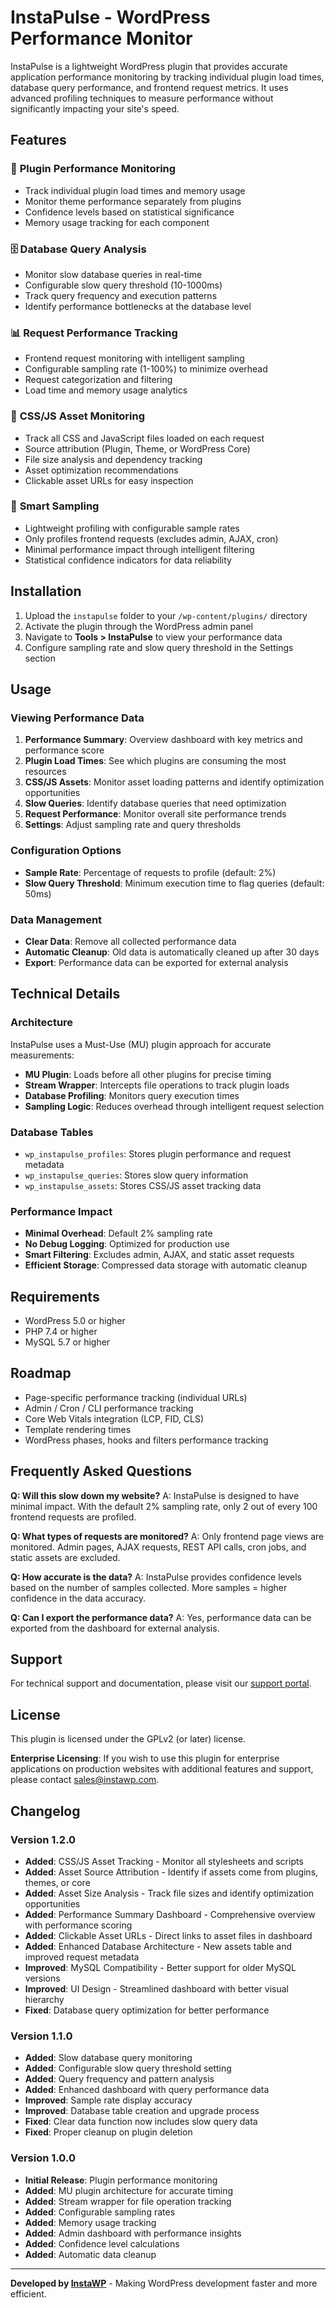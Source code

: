 # InstaPulse - WordPress Performance Monitor

InstaPulse is a lightweight WordPress plugin that provides accurate application performance monitoring by tracking individual plugin load times, database query performance, and frontend request metrics. It uses advanced profiling techniques to measure performance without significantly impacting your site's speed.

## Features

### 🚀 **Plugin Performance Monitoring**
- Track individual plugin load times and memory usage
- Monitor theme performance separately from plugins
- Confidence levels based on statistical significance
- Memory usage tracking for each component

### 🗄️ **Database Query Analysis**
- Monitor slow database queries in real-time
- Configurable slow query threshold (10-1000ms)
- Track query frequency and execution patterns
- Identify performance bottlenecks at the database level

### 📊 **Request Performance Tracking**
- Frontend request monitoring with intelligent sampling
- Configurable sampling rate (1-100%) to minimize overhead
- Request categorization and filtering
- Load time and memory usage analytics

### 🎨 **CSS/JS Asset Monitoring**
- Track all CSS and JavaScript files loaded on each request
- Source attribution (Plugin, Theme, or WordPress Core)
- File size analysis and dependency tracking
- Asset optimization recommendations
- Clickable asset URLs for easy inspection

### 🎯 **Smart Sampling**
- Lightweight profiling with configurable sample rates
- Only profiles frontend requests (excludes admin, AJAX, cron)
- Minimal performance impact through intelligent filtering
- Statistical confidence indicators for data reliability

## Installation

1. Upload the `instapulse` folder to your `/wp-content/plugins/` directory
2. Activate the plugin through the WordPress admin panel
3. Navigate to **Tools > InstaPulse** to view your performance data
4. Configure sampling rate and slow query threshold in the Settings section

## Usage

### Viewing Performance Data

1. **Performance Summary**: Overview dashboard with key metrics and performance score
2. **Plugin Load Times**: See which plugins are consuming the most resources
3. **CSS/JS Assets**: Monitor asset loading patterns and identify optimization opportunities
4. **Slow Queries**: Identify database queries that need optimization
5. **Request Performance**: Monitor overall site performance trends
6. **Settings**: Adjust sampling rate and query thresholds

### Configuration Options

- **Sample Rate**: Percentage of requests to profile (default: 2%)
- **Slow Query Threshold**: Minimum execution time to flag queries (default: 50ms)

### Data Management

- **Clear Data**: Remove all collected performance data
- **Automatic Cleanup**: Old data is automatically cleaned up after 30 days
- **Export**: Performance data can be exported for external analysis

## Technical Details

### Architecture

InstaPulse uses a Must-Use (MU) plugin approach for accurate measurements:

- **MU Plugin**: Loads before all other plugins for precise timing
- **Stream Wrapper**: Intercepts file operations to track plugin loads
- **Database Profiling**: Monitors query execution times
- **Sampling Logic**: Reduces overhead through intelligent request selection

### Database Tables

- `wp_instapulse_profiles`: Stores plugin performance and request metadata
- `wp_instapulse_queries`: Stores slow query information
- `wp_instapulse_assets`: Stores CSS/JS asset tracking data

### Performance Impact

- **Minimal Overhead**: Default 2% sampling rate
- **No Debug Logging**: Optimized for production use
- **Smart Filtering**: Excludes admin, AJAX, and static asset requests
- **Efficient Storage**: Compressed data storage with automatic cleanup

## Requirements

- WordPress 5.0 or higher
- PHP 7.4 or higher
- MySQL 5.7 or higher

## Roadmap

- Page-specific performance tracking (individual URLs)
- Admin / Cron / CLI performance tracking
- Core Web Vitals integration (LCP, FID, CLS)
- Template rendering times
- WordPress phases, hooks and filters performance tracking

## Frequently Asked Questions

**Q: Will this slow down my website?**
A: InstaPulse is designed to have minimal impact. With the default 2% sampling rate, only 2 out of every 100 frontend requests are profiled.

**Q: What types of requests are monitored?**
A: Only frontend page views are monitored. Admin pages, AJAX requests, REST API calls, cron jobs, and static assets are excluded.

**Q: How accurate is the data?**
A: InstaPulse provides confidence levels based on the number of samples collected. More samples = higher confidence in the data accuracy.

**Q: Can I export the performance data?**
A: Yes, performance data can be exported from the dashboard for external analysis.

## Support

For technical support and documentation, please visit our [support portal](https://support.instawp.com).

## License

This plugin is licensed under the GPLv2 (or later) license.

**Enterprise Licensing**: If you wish to use this plugin for enterprise applications on production websites with additional features and support, please contact [sales@instawp.com](mailto:sales@instawp.com).

## Changelog

### Version 1.2.0
- **Added**: CSS/JS Asset Tracking - Monitor all stylesheets and scripts
- **Added**: Asset Source Attribution - Identify if assets come from plugins, themes, or core
- **Added**: Asset Size Analysis - Track file sizes and identify optimization opportunities
- **Added**: Performance Summary Dashboard - Comprehensive overview with performance scoring
- **Added**: Clickable Asset URLs - Direct links to asset files in dashboard
- **Added**: Enhanced Database Architecture - New assets table and improved request metadata
- **Improved**: MySQL Compatibility - Better support for older MySQL versions
- **Improved**: UI Design - Streamlined dashboard with better visual hierarchy
- **Fixed**: Database query optimization for better performance

### Version 1.1.0
- **Added**: Slow database query monitoring
- **Added**: Configurable slow query threshold setting
- **Added**: Query frequency and pattern analysis
- **Added**: Enhanced dashboard with query performance data
- **Improved**: Sample rate display accuracy
- **Improved**: Database table creation and upgrade process
- **Fixed**: Clear data function now includes slow query data
- **Fixed**: Proper cleanup on plugin deletion

### Version 1.0.0
- **Initial Release**: Plugin performance monitoring
- **Added**: MU plugin architecture for accurate timing
- **Added**: Stream wrapper for file operation tracking
- **Added**: Configurable sampling rates
- **Added**: Memory usage tracking
- **Added**: Admin dashboard with performance insights
- **Added**: Confidence level calculations
- **Added**: Automatic data cleanup

---

**Developed by [InstaWP](https://instawp.com)** - Making WordPress development faster and more efficient.